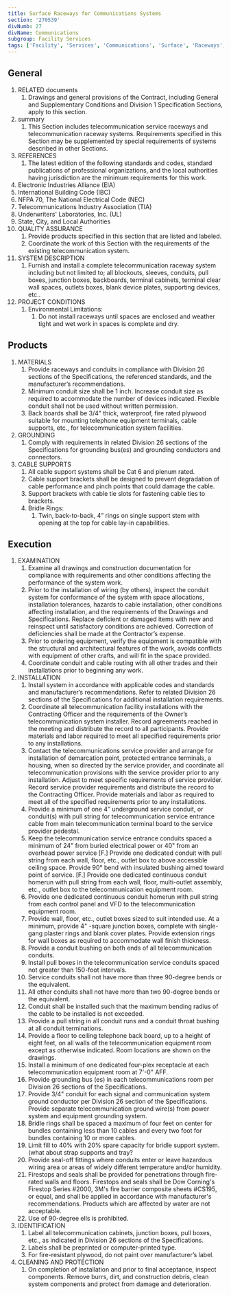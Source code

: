 ```yaml
---
title: Surface Raceways for Communications Systems
section: '270539'
divNumb: 27
divName: Communications
subgroup: Facility Services
tags: ['Facility', 'Services', 'Communications', 'Surface', 'Raceways', 'Systems']
---
```


## General

1. RELATED documents
	1. Drawings and general provisions of the Contract, including General and Supplementary Conditions and Division 1 Specification Sections, apply to this section.
2. summary
   1. This Section includes telecommunication service raceways and telecommunication raceway systems. Requirements specified in this Section may be supplemented by special requirements of systems described in other Sections.
3. REFERENCES
   1. The latest edition of the following standards and codes, standard publications of professional organizations, and the local authorities having jurisdiction are the minimum requirements for this work.
1. Electronic Industries Alliance (EIA)
2. International Building Code (IBC)
3. NFPA 70, The National Electrical Code (NEC)
3. Telecommunications Industry Association (TIA)
4. Underwriters' Laboratories, Inc. (UL)
5. State, City, and Local Authorities
4. QUALITY ASSURANCE
   1. Provide products specified in this section that are listed and labeled.
   1. Coordinate the work of this Section with the requirements of the existing telecommunication system.
5. SYSTEM DESCRIPTION
   1. Furnish and install a complete telecommunication raceway system including but not limited to; all blockouts, sleeves, conduits, pull boxes, junction boxes, backboards, terminal cabinets, terminal clear wall spaces, outlets boxes, blank device plates, supporting devices, etc..
6. PROJECT CONDITIONS
   1. Environmental Limitations:
      1. Do not install raceways until spaces are enclosed and weather tight and wet work in spaces is complete and dry.

## Products

1. MATERIALS
   1. Provide raceways and conduits in compliance with Division 26 sections of the Specifications, the referenced standards, and the manufacturer’s recommendations. 
   1. Minimum conduit size shall be 1 inch. Increase conduit size as required to accommodate the number of devices indicated. Flexible conduit shall not be used without written permission.
   1. Back boards shall be 3/4" thick, waterproof, fire rated plywood suitable for mounting telephone equipment terminals, cable supports, etc., for telecommunication system facilities. 
1. GROUNDING
   1. Comply with requirements in related Division 26 sections of the Specifications for grounding bus(es) and grounding conductors and connectors.
1. CABLE SUPPORTS
   1. All cable support systems shall be Cat 6 and plenum rated. 
   1. Cable support brackets shall be designed to prevent degradation of cable performance and pinch points that could damage the cable.
   1. Support brackets with cable tie slots for fastening cable ties to brackets.
   1. Bridle Rings:
      1. Twin, back-to-back, 4” rings on single support stem with opening at the top for cable lay-in capabilities.

## Execution

1. EXAMINATION
   1. Examine all drawings and construction documentation for compliance with requirements and other conditions affecting the performance of the system work.
   1. Prior to the installation of wiring (by others), inspect the conduit system for conformance of the system with space allocations, installation tolerances, hazards to cable installation, other conditions affecting installation, and the requirements of the Drawings and Specifications. Replace deficient or damaged items with new and reinspect until satisfactory conditions are achieved. Correction of deficiencies shall be made at the Contractor’s expense.
   1. Prior to ordering equipment, verify the equipment is compatible with the structural and architectural features of the work, avoids conflicts with equipment of other crafts, and will fit in the space provided.
   1. Coordinate conduit and cable routing with all other trades and their installations prior to beginning any work.
1. INSTALLATION
   1. Install system in accordance with applicable codes and standards and manufacturer’s recommendations. Refer to related Division 26 sections of the Specifications for additional installation requirements.
   1. Coordinate all telecommunication facility installations with the Contracting Officer and the requirements of the Owner’s telecommunication system installer. Record agreements reached in the meeting and distribute the record to all participants. Provide materials and labor required to meet all specified requirements prior to any installations.
   1. Contact the telecommunications service provider and arrange for installation of demarcation point, protected entrance terminals, a housing, when so directed by the service provider, and coordinate all telecommunication provisions with the service provider prior to any installation. Adjust to meet specific requirements of service provider. Record service provider requirements and distribute the record to the Contracting Officer. Provide materials and labor as required to meet all of the specified requirements prior to any installations.
   1. Provide a minimum of one 4” underground service conduit, or conduit(s) with pull string for telecommunication service entrance cable from main telecommunication terminal board to the service provider pedestal. 
   1. Keep the telecommunication service entrance conduits spaced a minimum of 24" from buried electrical power or 40" from an overhead power service
   [F.] Provide one dedicated conduit with pull string from each wall, floor, etc., outlet box to above accessible ceiling space. Provide 90° bend with insulated bushing aimed toward point of service. 
   [F.] Provide one dedicated continuous conduit homerun with pull string from each wall, floor, multi-outlet assembly, etc., outlet box to the telecommunication equipment room. 
   1. Provide one dedicated continuous conduit homerun with pull string from each control panel and VFD to the telecommunication equipment room.
   1. Provide wall, floor, etc., outlet boxes sized to suit intended use. At a minimum, provide 4" -square junction boxes, complete with single-gang plaster rings and blank cover plates. Provide extension rings for wall boxes as required to accommodate wall finish thickness.
   1. Provide a conduit bushing on both ends of all telecommunication conduits.
   1. Install pull boxes in the telecommunication service conduits spaced not greater than 150-foot intervals. 
   2. Service conduits shall not have more than three 90-degree bends or the equivalent.
   3. All other conduits shall not have more than two 90-degree bends or the equivalent.
   4. Conduit shall be installed such that the maximum bending radius of the cable to be installed is not exceeded.
   5. Provide a pull string in all conduit runs and a conduit throat bushing at all conduit terminations.
   6. Provide a floor to ceiling telephone back board, up to a height of eight feet, on all walls of the telecommunication equipment room except as otherwise indicated. Room locations are shown on the drawings. 
   7. Install a minimum of one dedicated four-plex receptacle at each telecommunication equipment room at 7'-0" AFF. 
   8. Provide grounding bus (es) in each telecommunications room per Division 26 sections of the Specifications. 
   9. Provide 3/4" conduit for each signal and communication system ground conductor per Division 26 section of the Specifications. Provide separate telecommunication ground wire(s) from power system and equipment grounding system. 
   10. Bridle rings shall be spaced a maximum of four feet on center for bundles containing less than 10 cables and every two foot for bundles containing 10 or more cables.
   11. Limit fill to 40% with 20% spare capacity for bridle support system. (what about strap supports and tray? 
   12. Provide seal-off fittings where conduits enter or leave hazardous wiring area or areas of widely different temperature and/or humidity.
   13. Firestops and seals shall be provided for penetrations through fire-rated walls and floors. Firestops and seals shall be Dow Corning's Firestop Series #2000, 3M's fire barrier composite sheets #CS195, or equal, and shall be applied in accordance with manufacturer's recommendations. Products which are affected by water are not acceptable.
   14. Use of 90-degree ells is prohibited.
2. IDENTIFICATION
   1. Label all telecommunication cabinets, junction boxes, pull boxes, etc., as indicated in Division 26 sections of the Specifications. 
   2. Labels shall be preprinted or computer-printed type.
   3. For fire-resistant plywood, do not paint over manufacturer’s label.
3. CLEANING AND PROTECTION
   1. On completion of installation and prior to final acceptance, inspect components. Remove burrs, dirt, and construction debris, clean system components and protect from damage and deterioration.
